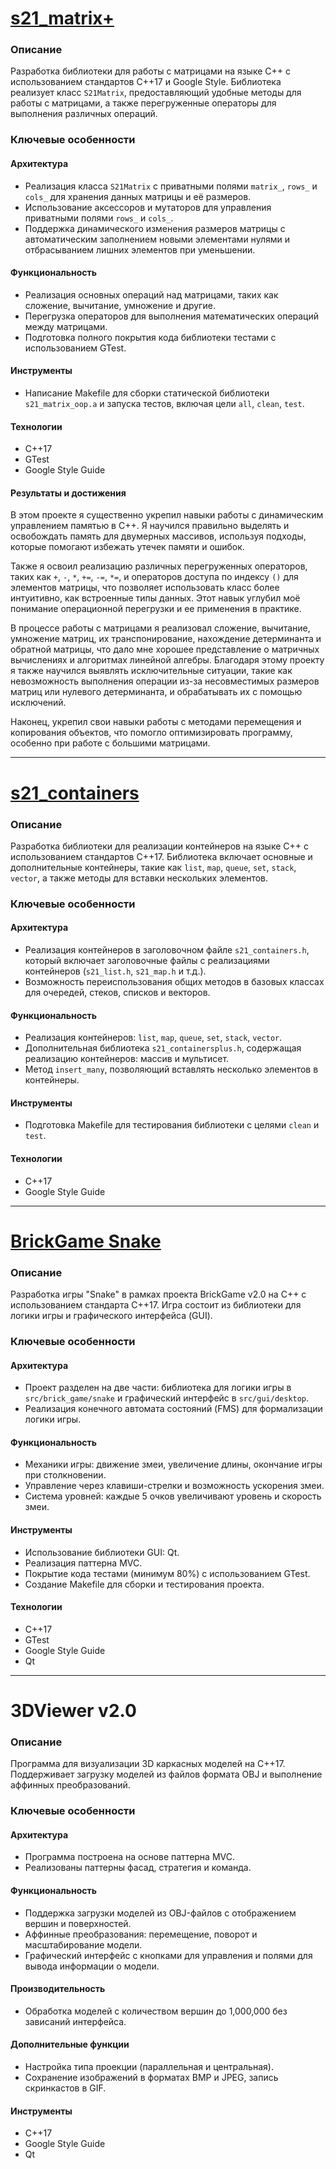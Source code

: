 # [s21_matrix+](https://github.com/Tixon-noxit/CPP/tree/main/CPP1_s21_matrixplus)

### Описание
Разработка библиотеки для работы с матрицами на языке C++ с использованием стандартов C++17 и Google Style. Библиотека реализует класс `S21Matrix`, предоставляющий удобные методы для работы с матрицами, а также перегруженные операторы для выполнения различных операций.

### Ключевые особенности

#### Архитектура
- Реализация класса `S21Matrix` с приватными полями `matrix_`, `rows_` и `cols_` для хранения данных матрицы и её размеров.
- Использование аксессоров и мутаторов для управления приватными полями `rows_` и `cols_`.
- Поддержка динамического изменения размеров матрицы с автоматическим заполнением новыми элементами нулями и отбрасыванием лишних элементов при уменьшении.

#### Функциональность
- Реализация основных операций над матрицами, таких как сложение, вычитание, умножение и другие.
- Перегрузка операторов для выполнения математических операций между матрицами.
- Подготовка полного покрытия кода библиотеки тестами с использованием GTest.

#### Инструменты
- Написание Makefile для сборки статической библиотеки `s21_matrix_oop.a` и запуска тестов, включая цели `all`, `clean`, `test`.

#### Технологии
- C++17
- GTest
- Google Style Guide

#### Результаты и достижения
В этом проекте я существенно укрепил навыки работы с динамическим управлением памятью в C++. Я научился правильно выделять и освобождать память для двумерных массивов, используя подходы, которые помогают избежать утечек памяти и ошибок.

Также я освоил реализацию различных перегруженных операторов, таких как `+`, `-`, `*`, `+=`, `-=`, `*=`, и операторов доступа по индексу `()` для элементов матрицы, что позволяет использовать класс более интуитивно, как встроенные типы данных. Этот навык углубил моё понимание операционной перегрузки и ее применения в практике.

В процессе работы с матрицами я реализовал сложение, вычитание, умножение матриц, их транспонирование, нахождение детерминанта и обратной матрицы, что дало мне хорошее представление о матричных вычислениях и алгоритмах линейной алгебры. Благодаря этому проекту я также научился выявлять исключительные ситуации, такие как невозможность выполнения операции из-за несовместимых размеров матриц или нулевого детерминанта, и обрабатывать их с помощью исключений.

Наконец, укрепил свои навыки работы с методами перемещения и копирования объектов, что помогло оптимизировать программу, особенно при работе с большими матрицами.

---

# [s21_containers](https://github.com/Tixon-noxit/CPP/tree/main/CPP2_s21_containers)

### Описание
Разработка библиотеки для реализации контейнеров на языке C++ с использованием стандартов C++17. Библиотека включает основные и дополнительные контейнеры, такие как `list`, `map`, `queue`, `set`, `stack`, `vector`, а также методы для вставки нескольких элементов.

### Ключевые особенности

#### Архитектура
- Реализация контейнеров в заголовочном файле `s21_containers.h`, который включает заголовочные файлы с реализациями контейнеров (`s21_list.h`, `s21_map.h` и т.д.).
- Возможность переиспользования общих методов в базовых классах для очередей, стеков, списков и векторов.

#### Функциональность
- Реализация контейнеров: `list`, `map`, `queue`, `set`, `stack`, `vector`.
- Дополнительная библиотека `s21_containersplus.h`, содержащая реализацию контейнеров: массив и мультисет.
- Метод `insert_many`, позволяющий вставлять несколько элементов в контейнеры.

#### Инструменты
- Подготовка Makefile для тестирования библиотеки с целями `clean` и `test`.

#### Технологии
- C++17
- Google Style Guide

---

# [BrickGame Snake](https://github.com/Tixon-noxit/CPP/tree/main/CPP3_BrickGame_v2.0)

### Описание
Разработка игры "Snake" в рамках проекта BrickGame v2.0 на C++ с использованием стандарта C++17. Игра состоит из библиотеки для логики игры и графического интерфейса (GUI).

### Ключевые особенности

#### Архитектура
- Проект разделен на две части: библиотека для логики игры в `src/brick_game/snake` и графический интерфейс в `src/gui/desktop`.
- Реализация конечного автомата состояний (FMS) для формализации логики игры.

#### Функциональность
- Механики игры: движение змеи, увеличение длины, окончание игры при столкновении.
- Управление через клавиши-стрелки и возможность ускорения змеи.
- Система уровней: каждые 5 очков увеличивают уровень и скорость змеи.

#### Инструменты
- Использование библиотеки GUI: Qt.
- Реализация паттерна MVC.
- Покрытие кода тестами (минимум 80%) с использованием GTest.
- Создание Makefile для сборки и тестирования проекта.

#### Технологии
- C++17
- GTest
- Google Style Guide
- Qt

---

# 3DViewer v2.0

### Описание
Программа для визуализации 3D каркасных моделей на C++17. Поддерживает загрузку моделей из файлов формата OBJ и выполнение аффинных преобразований.

### Ключевые особенности

#### Архитектура
- Программа построена на основе паттерна MVC.
- Реализованы паттерны фасад, стратегия и команда.

#### Функциональность
- Поддержка загрузки моделей из OBJ-файлов с отображением вершин и поверхностей.
- Аффинные преобразования: перемещение, поворот и масштабирование модели.
- Графический интерфейс с кнопками для управления и полями для вывода информации о модели.

#### Производительность
- Обработка моделей с количеством вершин до 1,000,000 без зависаний интерфейса.

#### Дополнительные функции
- Настройка типа проекции (параллельная и центральная).
- Сохранение изображений в форматах BMP и JPEG, запись скринкастов в GIF.

#### Инструменты
- C++17
- Google Style Guide
- Qt
